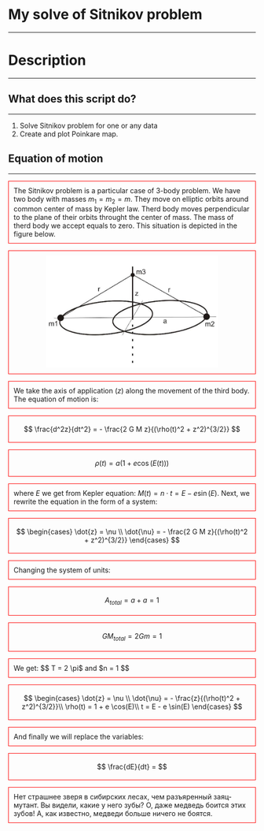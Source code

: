 # My solve of Sitnikov problem
***

# Description
***

## What does this script do?
***

1. Solve Sitnikov problem for one or any data
2. Create and plot Poinkare map.

## Equation of motion

***

The Sitnikov problem is a particular case of 3-body problem. We have two body with masses $m_1 = m_2 = m$. They move on elliptic orbits around common center of mass by Kepler law. Therd body moves perpendicular to the plane of their orbits throught the center of mass. The mass of therd body we accept equals to zero. This situation is depicted in the figure below.
<p align="center">
<img  src="https://github.com/LAstroNomer/Sitnikov_problem/blob/master/Sitnikov_Problem_Konfiguration.jpeg"  width="350" />
</p>

We take the axis of application ($z$) along the movement of the third body. The equation of motion is:

$$
    \frac{d^2z}{dt^2} = -  \frac{2 G M z}{(\rho(t)^2 + z^2)^{3/2}}
$$

$$
    \rho(t) = a(1 + e \cos(E(t)))
$$

where $E$ we get from Kepler equation: $M(t) = n \cdot t = E - e \sin(E)$. Next, we rewrite the equation in the form of a system:

$$
    \begin{cases} 
    \dot{z} = \nu \\  
    \dot{\nu} =  - \frac{2 G M z}{(\rho(t)^2 + z^2)^{3/2}} 
    \end{cases}
$$

Changing the system of units:

$$
A_{total} = a+a = 1
$$

$$
GM_{total} = 2Gm = 1
$$

We get:
$$
T = 2 \pi$ and $n = 1
$$ 

$$
    \begin{cases} 
    \dot{z} = \nu \\  
    \dot{\nu} =  - \frac{z}{(\rho(t)^2 + z^2)^{3/2}}\\
    \rho(t) = 1 + e \cos(E)\\
    t = E - e \sin(E)
    \end{cases}
$$


And finally we will replace the variables:

$$
    \frac{dE}{dt} = 
$$


 <style>
   p {
    border: 1px solid red;
    padding: 10px;
   }
  </style>
  <body>
  <p>Нет страшнее зверя в сибирских лесах, чем разъяренный заяц-мутант.  
  Вы видели, какие у него зубы? О, даже медведь боится этих зубов! А, как известно, 
  медведи больше ничего не боятся.</p>
 </body>
